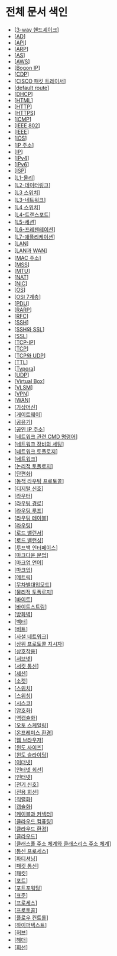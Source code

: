 # 전체 문서 색인

- [[3-way 핸드셰이크]]
- [[AD]]
- [[API]]
- [[ARP]]
- [[AS]]
- [[AWS]]
- [[Bogon IP]]
- [[CDP]]
- [[CISCO 패킷 트레이서]]
- [[default route]]
- [[DHCP]]
- [[HTML]]
- [[HTTP]]
- [[HTTPS]]
- [[ICMP]]
- [[IEEE 802]]
- [[IEEE]]
- [[IOS]]
- [[IP 주소]]
- [[IP]]
- [[IPv4]]
- [[IPv6]]
- [[ISP]]
- [[L1-물리]]
- [[L2-데이터링크]]
- [[L3 스위치]]
- [[L3-네트워크]]
- [[L4 스위치]]
- [[L4-트랜스포트]]
- [[L5-세션]]
- [[L6-프레젠테이션]]
- [[L7-애플리케이션]]
- [[LAN]]
- [[LAN과 WAN]]
- [[MAC 주소]]
- [[MSS]]
- [[MTU]]
- [[NAT]]
- [[NIC]]
- [[OS]]
- [[OSI 7계층]]
- [[PDU]]
- [[RARP]]
- [[RFC]]
- [[SSH]]
- [[SSH와 SSL]]
- [[SSL]]
- [[TCP-IP]]
- [[TCP]]
- [[TCP와 UDP]]
- [[TTL]]
- [[Typora]]
- [[UDP]]
- [[Virtual Box]]
- [[VLSM]]
- [[VPN]]
- [[WAN]]
- [[가상머신]]
- [[게이트웨이]]
- [[공유기]]
- [[공인 IP 주소]]
- [[네트워크 관련 CMD 명령어]]
- [[네트워크 장비의 세팅]]
- [[네트워크 토폴로지]]
- [[네트워크]]
- [[논리적 토폴로지]]
- [[단편화]]
- [[동적 라우팅 프로토콜]]
- [[디지털 신호]]
- [[라우터]]
- [[라우팅 경로]]
- [[라우팅 루프]]
- [[라우팅 테이블]]
- [[라우팅]]
- [[로드 밸런서]]
- [[로드 밸런싱]]
- [[루프백 인터페이스]]
- [[마크다운 문법]]
- [[마크업 언어]]
- [[마크업]]
- [[메트릭]]
- [[무차별대입모드]]
- [[물리적 토폴로지]]
- [[바이트]]
- [[바이트스트림]]
- [[방화벽]]
- [[벡터]]
- [[비트]]
- [[사설 네트워크]]
- [[상위 프로토콜 지시자]]
- [[상호작용]]
- [[서브넷]]
- [[서킷 통신]]
- [[세션]]
- [[소켓]]
- [[스위치]]
- [[스위칭]]
- [[시스코]]
- [[암호화]]
- [[역캡슐화]]
- [[오토 스케일링]]
- [[온프레미스 환경]]
- [[웹 브라우저]]
- [[윈도 사이즈]]
- [[윈도 슬라이딩]]
- [[이더넷]]
- [[인터넷 회선]]
- [[인터넷]]
- [[전기 신호]]
- [[전용 회선]]
- [[직렬화]]
- [[캡슐화]]
- [[케이블과 커넥터]]
- [[클라우드 컴퓨팅]]
- [[클라우드 환경]]
- [[클라우드]]
- [[클래스풀 주소 체계와 클래스리스 주소 체계]]
- [[통신 프로세스]]
- [[파티셔닝]]
- [[패킷 통신]]
- [[패킷]]
- [[포트]]
- [[포트포워딩]]
- [[표준]]
- [[프로세스]]
- [[프로토콜]]
- [[플로우 컨트롤]]
- [[하이퍼텍스트]]
- [[허브]]
- [[헤더]]
- [[회선]]

[//begin]: # "Autogenerated link references for markdown compatibility"
[3-way 핸드셰이크]: <3-way 핸드셰이크.md> "3-way 핸드셰이크"
[AD]: AD.md "AD, Administrative Distance"
[API]: API.md "API"
[ARP]: ARP.md "ARP"
[AS]: AS.md "AS, Autonomous System"
[AWS]: AWS.md "AWS"
[Bogon IP]: <Bogon IP.md> "Bogon IP"
[CDP]: CDP.md "CDP"
[CISCO 패킷 트레이서]: <CISCO 패킷 트레이서.md> "CISCO 패킷 트레이서"
[default route]: <default route.md> "default route"
[DHCP]: DHCP.md "DHCP"
[HTML]: HTML.md "HTML"
[HTTP]: HTTP.md "HTTP"
[HTTPS]: HTTPS.md "HTTPS"
[ICMP]: ICMP.md "ICMP"
[IEEE 802]: <IEEE 802.md> "IEEE 802"
[IEEE]: IEEE.md "IEEE"
[IOS]: IOS.md "IOS"
[IP 주소]: <IP 주소.md> "IP 주소"
[IP]: IP.md "IP"
[IPv4]: IPv4.md "IPv4"
[IPv6]: IPv6.md "IPv6"
[ISP]: ISP.md "ISP"
[L1-물리]: L1-물리.md "L1-물리"
[L2-데이터링크]: L2-데이터링크.md "L2-데이터링크"
[L3 스위치]: <L3 스위치.md> "L3 스위치"
[L3-네트워크]: L3-네트워크.md "L3-네트워크"
[L4 스위치]: <L4 스위치.md> "L4 스위치"
[L4-트랜스포트]: L4-트랜스포트.md "L4-트랜스포트"
[L5-세션]: L5-세션.md "L5-세션"
[L6-프레젠테이션]: L6-프레젠테이션.md "L6-프레젠테이션"
[L7-애플리케이션]: L7-애플리케이션.md "L7-애플리케이션"
[LAN]: LAN.md "LAN"
[LAN과 WAN]: <LAN과 WAN.md> "LAN과 WAN"
[MAC 주소]: <MAC 주소.md> "MAC 주소"
[MSS]: MSS.md "MSS"
[MTU]: MTU.md "MTU"
[NAT]: NAT.md "NAT"
[NIC]: NIC.md "NIC (랜카드)"
[OS]: OS.md "OS"
[OSI 7계층]: <OSI 7계층.md> "OSI 7계층"
[PDU]: PDU.md "PDU"
[RARP]: RARP.md "RARP"
[RFC]: RFC.md "RFC"
[SSH]: SSH.md "SSH(Secure Shell)"
[SSH와 SSL]: <SSH와 SSL.md> "SSH와 SSL"
[SSL]: SSL.md "SSL (Secure Sockets Layer)"
[TCP-IP]: TCP-IP.md "TCP/IP"
[TCP]: TCP.md "TCP"
[TCP와 UDP]: <TCP와 UDP.md> "TPC와 UDP"
[TTL]: TTL.md "TTL"
[Typora]: Typora.md "Typora"
[UDP]: UDP.md "UDP"
[Virtual Box]: <Virtual Box.md> "VirtualBox"
[VLSM]: VLSM.md "VLSM, Variable Length Subnet Mask"
[VPN]: VPN.md "VPN"
[WAN]: WAN.md "WAN"
[가상머신]: 가상머신.md "가상머신"
[게이트웨이]: 게이트웨이.md "게이트웨이"
[공유기]: 공유기.md "공유기"
[공인 IP 주소]: <공인 IP 주소.md> "공인 IP 주소"
[네트워크 관련 CMD 명령어]: <네트워크 관련 CMD 명령어.md> "네트워크 관련 CMD 명령어"
[네트워크 장비의 세팅]: <네트워크 장비의 세팅.md> "네트워크 장비의 세팅"
[네트워크 토폴로지]: <네트워크 토폴로지.md> "네트워크 토폴로지"
[네트워크]: 네트워크.md "네트워크"
[논리적 토폴로지]: <논리적 토폴로지.md> "논리적 토폴로지"
[단편화]: 단편화.md "단편화"
[동적 라우팅 프로토콜]: <동적 라우팅 프로토콜.md> "동적 라우팅 프로토콜"
[디지털 신호]: <디지털 신호.md> "디지털 신호"
[라우터]: 라우터.md "라우터"
[라우팅 경로]: <라우팅 경로.md> "라우팅 경로"
[라우팅 루프]: <라우팅 루프.md> "라우팅 루프"
[라우팅 테이블]: <라우팅 테이블.md> "라우팅 테이블"
[라우팅]: 라우팅.md "라우팅"
[로드 밸런서]: <로드 밸런서.md> "로드 밸런서"
[로드 밸런싱]: <로드 밸런싱.md> "로드 밸런싱"
[루프백 인터페이스]: <루프백 인터페이스.md> "루프백 인터페이스"
[마크다운 문법]: <마크다운 문법.md> "마크다운 문법"
[마크업 언어]: <마크업 언어.md> "마크업 언어"
[마크업]: 마크업.md "마크업"
[메트릭]: 메트릭.md "메트릭"
[무차별대입모드]: 무차별대입모드.md "무차별대입모드"
[물리적 토폴로지]: <물리적 토폴로지.md> "물리적 토폴로지"
[바이트]: 바이트.md "바이트"
[바이트스트림]: 바이트스트림.md "바이트스트림"
[방화벽]: 방화벽.md "방화벽"
[벡터]: 벡터.md "벡터"
[비트]: 비트.md "비트"
[사설 네트워크]: <사설 네트워크.md> "사설 네트워크"
[상위 프로토콜 지시자]: <상위 프로토콜 지시자.md> "상위 프로토콜 지시자"
[상호작용]: 상호작용.md "상호작용"
[서브넷]: 서브넷.md "서브넷"
[서킷 통신]: <서킷 통신.md> "서킷 통신"
[세션]: 세션.md "세션"
[소켓]: 소켓.md "소켓"
[스위치]: 스위치.md "스위치"
[스위칭]: 스위칭.md "스위칭"
[시스코]: 시스코.md "시스코"
[암호화]: 암호화.md "암호화"
[역캡슐화]: 역캡슐화.md "역캡슐화"
[오토 스케일링]: <오토 스케일링.md> "오토 스케일링"
[온프레미스 환경]: <온프레미스 환경.md> "온프레미스 환경"
[웹 브라우저]: <웹 브라우저.md> "웹 브라우저"
[윈도 사이즈]: <윈도 사이즈.md> "윈도 사이즈"
[윈도 슬라이딩]: <윈도 슬라이딩.md> "윈도 슬라이딩"
[이더넷]: 이더넷.md "이더넷"
[인터넷 회선]: <인터넷 회선.md> "인터넷 회선"
[인터넷]: 인터넷.md "인터넷"
[전기 신호]: <전기 신호.md> "전기 신호"
[전용 회선]: <전용 회선.md> "전용 회선"
[직렬화]: 직렬화.md "직렬화"
[캡슐화]: 캡슐화.md "캡슐화"
[케이블과 커넥터]: <케이블과 커넥터.md> "케이블과 커넥터"
[클라우드 컴퓨팅]: <클라우드 컴퓨팅.md> "클라우드 컴퓨팅"
[클라우드 환경]: <클라우드 환경.md> "클라우드 환경"
[클라우드]: 클라우드.md "클라우드"
[클래스풀 주소 체계와 클래스리스 주소 체계]: <클래스풀 주소 체계와 클래스리스 주소 체계.md> "클래스풀 주소 체계와 클래스리스 주소 체계"
[통신 프로세스]: <통신 프로세스.md> "통신 프로세스"
[파티셔닝]: 파티셔닝.md "파티셔닝"
[패킷 통신]: <패킷 통신.md> "패킷 통신"
[패킷]: 패킷.md "패킷"
[포트]: 포트.md "포트"
[포트포워딩]: 포트포워딩.md "포트포워딩"
[표준]: 표준.md "표준"
[프로세스]: 프로세스.md "프로세스"
[프로토콜]: 프로토콜.md "프로토콜"
[플로우 컨트롤]: <플로우 컨트롤.md> "플로우 컨트롤"
[하이퍼텍스트]: 하이퍼텍스트.md "하이퍼텍스트"
[허브]: 허브.md "허브"
[헤더]: 헤더.md "헤더"
[회선]: 회선.md "회선"
[//end]: # "Autogenerated link references"